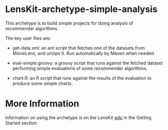 # LensKit-archetype-simple-analysis

This archetype is to build simple projects for doing analysis of
recommender algorithms.  

The key user files are:

* get-data.xml: an ant script that fetches one of the datasets from
  MovieLens, and unzips it.  Run automatically by Maven when needed.

* eval-simple.groovy: a groovy script that runs against the fetched
  dataset performing simple evaluations of some recommender
  algorithms.

* chart.R: an R script that runs against the results of the evaluation
  to produce some simple charts.

# More Information

Information on using the archetype is on the LensKit [wiki][] in the Getting Started section.

[wiki]: http://bitbucket.org/grouplens/lenskit/wiki/

